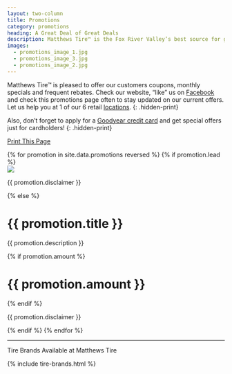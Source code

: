 ```yaml
---
layout: two-column
title: Promotions
category: promotions
heading: A Great Deal of Great Deals
description: Matthews Tire™ is the Fox River Valley’s best source for great deals and rebates on tires and service. Green Bay, Appleton, Fond du Lac & Waupaca trusts Matthews Tire.
images:
  - promotions_image_1.jpg
  - promotions_image_3.jpg
  - promotions_image_2.jpg
---
```


Matthews Tire™ is pleased to offer our customers coupons, monthly specials and frequent rebates. Check our website, “like” us on [Facebook](https://www.facebook.com/matthewstire) and check this promotions page often to stay updated on our current offers. Let us help you at 1 of our 6 retail [locations](/locations).
{: .hidden-print}

Also, don’t forget to apply for a <a href="http://www.thegoodyearcreditcard.com/index.html?gyID=90931" target="\_blank">Goodyear credit card</a> and get special offers just for cardholders!
{: .hidden-print}

<!-- This script loads a hidden iframe of the coupons so when print this page button is clicked on only the coupons will print -->
<script type="text/javascript">
var myVar = "coupons";
function loadOtherPage() {

    $("<iframe>")                             // create a new iframe element
        .hide()                               // make it invisible
        .attr("src", "../coupons") // point the iframe to the page you want to print
        .appendTo("body");                    // add iframe to the DOM to cause it to load the page

}
</script>

<a href="#" onClick="loadOtherPage()" class="btn btn-primary hidden-print">Print This Page</a>

<!-- To change promotions, go to _data/promotions.yml and edit there -->
 <div class="row">
{% for promotion in site.data.promotions reversed %}
  {% if promotion.lead %}
  <div class="col-md-12">
    <img src="../img/{{ promotion.image }}">
    <p class="disclaimer">{{ promotion.disclaimer }}</p>
  </div>
  {% else %}
  <div class="col-sm-6">
    <div class="coupon">
      <h1>{{ promotion.title }}</h1>
      <p>{{ promotion.description }}</p>
      {% if promotion.amount %}
      <h1>{{ promotion.amount }}</h1>
      {% endif %}
      <p class="disclaimer">{{ promotion.disclaimer }}</p>
      <p class="expiration"></p>
    </div>
  </div>
  {% endif %}
{% endfor %}
</div>



<!-- This script generates the expiration date for the coupons and makes it two weeks from the current date -->
<script>
  // Create a date and add 14 days to it (in milliseconds)
  var d = new Date(+new Date + 12096e5);
  // Convert the date to a string in the right format. Need to add one to month number because it's showing the wrong number for some reason
  var expirationDate = d.getMonth()+1 + "/" + d.getDate() + "/" + d.getFullYear();
  // Find the paragraphs with an .expiration class
  var expirationField = $(".expiration");
  // Insert the formatted expiration date into the paragraphs
  expirationField.text("Expires " + expirationDate);
</script>

---

Tire Brands Available at Matthews Tire

{% include tire-brands.html %}
